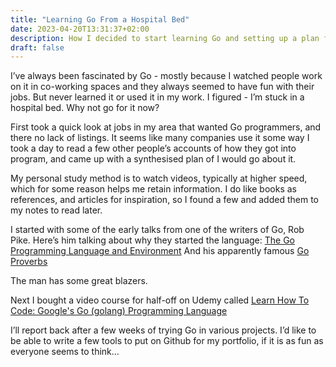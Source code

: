 ```yaml
---
title: "Learning Go From a Hospital Bed"
date: 2023-04-20T13:31:37+02:00
description: How I decided to start learning Go and setting up a plan for the first steps.
draft: false
---
```


I’ve always been fascinated by Go - mostly because I watched people work on it in co-working spaces and they always seemed to have fun with their jobs.  But never learned it or used it in my work. I figured - I’m stuck in a hospital bed. Why not go for it now?

First took a quick look at jobs in my area that wanted Go programmers, and there no lack of listings. It seems like many companies use it some way I took a day to read a few other people’s accounts of how they got into program, and came up with a synthesised plan of I would go about it.

My personal study method is to watch videos, typically at higher speed, which for some reason helps me retain information. I do like books as references, and articles for inspiration, so I found a few and added them to my notes to read later.

I started with some of the early talks from one of the writers of Go, Rob Pike. Here’s him talking about why they started the language: [The Go Programming Language and Environment](https://www.youtube.com/watch?v=YXV7sa4oM4I)
And his apparently famous [Go Proverbs](https://www.youtube.com/watch?v=PAAkCSZUG1c)

The man has some great blazers.

Next I bought a video course for half-off on Udemy called [Learn How To Code: Google's Go (golang) Programming Language](https://www.udemy.com/course/learn-how-to-code/)

I’ll report back after a few weeks of trying Go in various projects. I’d like to be able to write a few tools to put on Github for my portfolio, if it is as fun as everyone seems to think…